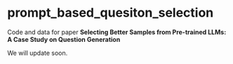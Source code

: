 # prompt_based_quesiton_selection
 
Code and data for paper **Selecting Better Samples from Pre-trained LLMs: A Case Study on Question Generation**

We will update soon. 